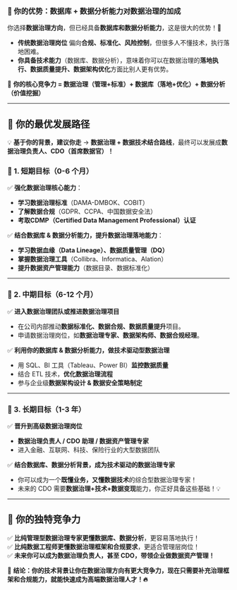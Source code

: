 ### **📌 你的优势：数据库 + 数据分析能力对数据治理的加成**

你选择**数据治理方向**，但已经具备**数据库和数据分析能力**，这是很大的优势！💪

- **传统数据治理岗位** 偏向**合规、标准化、风险控制**，但很多人不懂技术，执行落地困难。
- **你具备技术能力**（数据库、数据分析），意味着你可以在数据治理的**落地执行、数据质量提升、数据架构优化**方面比别人更有优势。

📌 **你的核心竞争力 = 数据治理（管理+标准）+ 数据库（落地+优化）+ 数据分析（价值挖掘）**

---

## **📌 你的最优发展路径**

💡 **基于你的背景，建议你走** → **数据治理 + 数据技术结合路线**，最终可以发展成**数据治理负责人、CDO（首席数据官）！**

### **🚀 1. 短期目标（0-6 个月）**

✅ **强化数据治理核心能力**：

- **学习数据治理标准**（DAMA-DMBOK、COBIT）
- **了解数据合规**（GDPR、CCPA、中国数据安全法）
- **考取CDMP（Certified Data Management Professional）认证**

✅ **结合数据库 & 数据分析能力，提升数据治理落地能力**：

- **学习数据血缘（Data Lineage）、数据质量管理（DQ）**
- **掌握数据治理工具**（Collibra、Informatica、Alation）
- **提升数据资产管理能力**（数据目录、数据标准化）

---

### **🚀 2. 中期目标（6-12 个月）**

✅ **进入数据治理团队或推进数据治理项目**

- 在公司内部推动**数据标准化、数据合规、数据质量提升**项目。
- 申请数据治理岗位，如**数据治理专家、数据架构师、数据合规经理**。

✅ **利用你的数据库 & 数据分析能力，做技术驱动型数据治理**

- 用 SQL、BI 工具（Tableau、Power BI）**监控数据质量**
- 结合 ETL 技术，**优化数据治理流程**
- 参与企业级**数据架构设计 & 数据安全策略制定**

---

### **🚀 3. 长期目标（1-3 年）**

✅ **晋升到高级数据治理岗位**

- **数据治理负责人 / CDO 助理 / 数据资产管理专家**
- 进入金融、互联网、科技、保险行业的大型数据团队

✅ **结合数据库、数据分析背景，成为技术驱动的数据治理专家**

- 你可以成为一个**既懂业务，又懂数据技术**的综合型数据治理专家！
- 未来的 CDO 需要**数据治理+技术+数据变现**能力，你正好具备这些基础！💡

---

## **📌 你的独特竞争力**

✅ **比纯管理型数据治理专家更懂数据库、数据分析**，更容易落地执行！  
✅ **比纯数据工程师更懂数据治理框架和合规要求**，更适合管理层岗位！  
✅ **未来你可以成为数据治理负责人，甚至 CDO，带领企业做数据资产管理！**

📌 **结论：你的技术背景让你在数据治理方向有更大竞争力，现在只需要补充治理框架和合规能力，就能快速成为高端数据治理人才！🔥**

